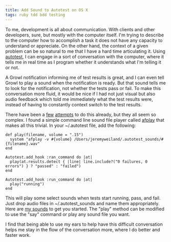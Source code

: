 ```yaml
---
title: Add Sound to Autotest on OS X
tags: ruby tdd bdd testing
---
```


To me, development is all about communication. With clients and other developers, sure, but mostly with the computer itself. I'm trying to describe to the computer how to accomplish a task it does not have any capacity to understand or appreciate. On the other hand, the context of a given problem can be so natural to me that I have a hard time articulating it. Using [autotest](http://github.com/grosser/autotest), I can engage in a sort of conversation with the computer, where it tells me in real time as I program whether it understands what I'm telling it or not.

A Growl notification informing me of test results is great, and I can even tell Growl to play a sound when the notification is ready. But that sound tells me to look for the notification, not whether the tests pass or fail. To make this conversation more fluid, it would be nice if I had not just visual but also audio feedback which told me immediately what the test results were, instead of having to constantly context switch to the test results.

There have been a [few](http://www.fozworks.com/2007/7/28/autotest-sound-effects) [attempts](http://www.metaskills.net/2008/4/6/autotest-playlist-for-red-green-feedback) to do this already, but they all seem so complex. I found a simple command line sound file player called [afplay](http://developer.apple.com/mac/library/documentation/Darwin/Reference/ManPages/man1/afplay.1.html) that makes all this trivial. In your ~/.autotest file, add the following:

    def play(filename, volume = ".15")
      system "afplay -v #{volume} /Users/jeremyweiland/.autotest_sounds/#{filename}.wav"
    end
     
    Autotest.add_hook :ran_command do |at|
      play(at.results.detect { |line| line.include?("0 failures, 0 errors") } ? "passed" : "failed")
    end

    Autotest.add_hook :run_command do |at|
      play("running")
    end

This will play some select sounds when tests start running, pass, and fail. Just drop audio files in ~/.autotest_sounds and name them appropriately. Here are [my sounds](/media/dot-autotest_sounds.zip) to get you started. The "play" method can be modified to use the "say" command or play any sound file you want.

I find that being able to use my ears to help have this difficult conversation helps me stay in the flow of the conversation more, where I do better and faster work.